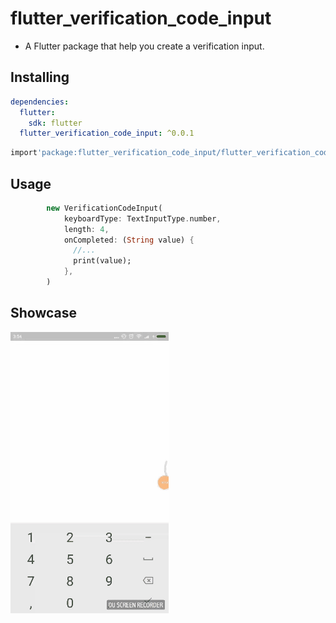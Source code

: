# flutter_verification_code_input

- A Flutter package that help you create a verification input.

## Installing

```yaml
dependencies:
  flutter:
    sdk: flutter
  flutter_verification_code_input: ^0.0.1
```

```dart
import'package:flutter_verification_code_input/flutter_verification_code_input.dart';
```

## Usage

```dart
        new VerificationCodeInput(
            keyboardType: TextInputType.number,
            length: 4,
            onCompleted: (String value) {
              //...
              print(value);
            },
        )
```

## Showcase

![Showcase](show_case.gif)